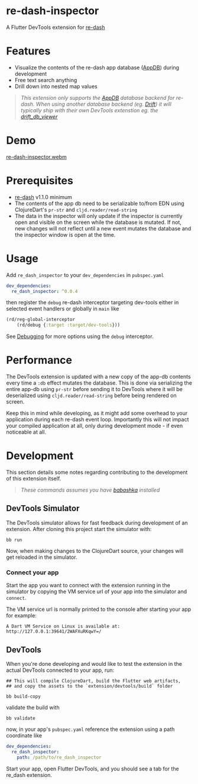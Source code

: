 # re-dash-inspector

A Flutter DevTools extension for [re-dash](https://github.com/htihospitality/re-dash)

# Features

- Visualize the contents of the re-dash app database ([AppDB](https://github.com/htihospitality/re-dash/blob/main/doc/04-databases.md#appdb)) during development
- Free text search anything
- Drill down into nested map values

> _This extension only supports the [AppDB](https://github.com/htihospitality/re-dash/blob/main/doc/04-databases.md#appdb) database backend for re-dash. When using another database backend (eg. [Drift](https://github.com/htihospitality/re-dash/blob/main/doc/04-databases.md#drift)) it will typically ship with their own DevTools extenstion eg. the [drift_db_viewer](https://drift.simonbinder.eu/docs/community_tools/#drift_db_viewer)_

# Demo

[re-dash-inspector.webm](https://github.com/user-attachments/assets/e6864f98-e97f-4d9a-8624-ac06c71c9cef)

# Prerequisites

- [re-dash](https://github.com/htihospitality/re-dash) v1.1.0 minimum
- The contents of the app db need to be serializable to/from EDN using ClojureDart's `pr-str` and `cljd.reader/read-string`
- The data in the inspector will only update if the inspector is currently open and visible on the screen while the database is mutated. If not, new changes will not reflect until a new event mutates the database and the inspector window is open at the time.

# Usage

Add `re_dash_inspector` to your `dev_dependencies` in `pubspec.yaml`

```yaml
dev_dependencies:
  re_dash_inspector: ^0.0.4
```

then register the `debug` re-dash interceptor targeting dev-tools either in selected event handlers or globally in `main` like

```clojure
(rd/reg-global-interceptor
    (rd/debug {:target :target/dev-tools}))
```

See [Debugging](https://github.com/htihospitality/re-dash/blob/main/doc/02-debugging.md) for more options using the `debug` interceptor.

# Performance

The DevTools extension is updated with a new copy of the app-db contents every time a `:db` effect mutates the database. This is done via serializing the entire app-db using `pr-str` before sending it to DevTools where it will be deserialized using `cljd.reader/read-string` before being rendered on screen.

Keep this in mind while developing, as it might add some overhead to your application during each re-dash event loop. Importantly this will not impact your compiled application at all, only during development mode - if even noticeable at all.

# Development

This section details some notes regarding contributing to the development of this extension itself.

> _These commands assumes you have [babashka](https://github.com/babashka/babashka) installed_

## DevTools Simulator

The DevTools simulator allows for fast feedback during development of an extension. After cloning this project start the simulator with:

```shell
bb run
```
Now, when making changes to the ClojureDart source, your changes will get reloaded in the simulator.

### Connect your app

Start the app you want to connect with the extension running in the simulator by copying the VM service url of your app into the simulator and `connect`.

The VM service url is normally printed to the console after starting your app for example:

```
A Dart VM Service on Linux is available at: http://127.0.0.1:39641/2WAFXuRKqwY=/
```

## DevTools

When you're done developing and would like to test the extension in the actual DevTools connected to your app, run:

```shell
## This will compile ClojureDart, build the Flutter web artifacts,
## and copy the assets to the `extension/devtools/build` folder

bb build-copy
```

validate the build with

```shell
bb validate
```

now, in your app's `pubspec.yaml` reference the extension using a path coordinate like

```yaml
dev_dependencies:
  re_dash_inspector:
    path: /path/to/re_dash_inspector
```

Start your app, open Flutter DevTools, and you should see a tab for the re_dash extension.
